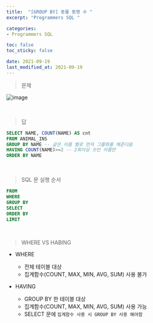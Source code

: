 ```yaml
---
title:  "[GROUP BY] 동물 동명 수 "
excerpt: "Programmers SQL "

categories:
- Programmers SQL

toc: false
toc_sticky: false

date: 2021-09-19
last_modified_at: 2021-09-19
---
```


> 문제

![image](https://user-images.githubusercontent.com/76996686/133912400-62f09e7f-fb5b-464f-8b5b-37e00946b6da.png)



<br>

> 답

```sql
SELECT NAME, COUNT(NAME) AS cnt
FROM ANIMAL_INS
GROUP BY NAME -- 같은 이름 별로 먼저 그룹화를 해준다음
HAVING COUNT(NAME)>=2 -- 2회이상 쓰인 이름만
ORDER BY NAME
```

<br>

> SQL 문 실행 순서

```sql
FROM
WHERE
GROUP BY
SELECT
ORDER BY
LIMIT
```

<br>

> WHERE VS HABING

- WHERE 
  - 전체 테이블 대상
  - 집계함수(COUNT, MAX, MIN, AVG, SUM) 사용 불가

- HAVING
  - GROUP BY 한 테이블 대상
  - 집계함수(COUNT, MAX, MIN, AVG, SUM) 사용 가능
  - SELECT 문에 `집계함수 사용 시 GROUP BY 사용 해야함`